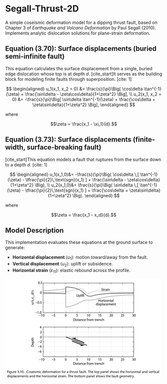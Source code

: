 # Segall-Thrust-2D

A simple coseismic deformation model for a dipping thrust fault, based on Chapter 3 of *Earthquake and Volcano Deformation* by Paul Segall (2010). Implements analytic dislocation solutions for plane-strain deformation.

## Equation (3.70): Surface displacements (buried semi-infinite fault)

This equation calculates the surface displacement from a single, buried edge dislocation whose top is at depth *d*. [cite_start]It serves as the building block for modeling finite faults through superposition. [cite: 1]

$$
\begin{aligned}
u_1(x_1, x_2 = 0) &= \frac{s}{\pi}\Big[ \cos\delta \tan^{-1}(\zeta) + \frac{\sin\delta - \zeta\cos\delta}{1+\zeta^2} \Big], \\
u_2(x_1, x_2 = 0) &= -\frac{s}{\pi}\Big[ \sin\delta \tan^{-1}(\zeta) + \frac{\cos\delta + \zeta\sin\delta}{1+\zeta^2} \Big],
\end{aligned}
$$

where

$$\zeta = \frac{x_1 - \xi_1}{d}.$$

## Equation (3.73): Surface displacements (finite-width, surface-breaking fault)

[cite_start]This equation models a fault that ruptures from the surface down to a depth *d*. [cite: 1]

$$
\begin{aligned}
u_1(x_1,0)&= -\frac{s}{\pi}\Big( \cos\delta \,[ \tan^{-1}(\zeta) - \tfrac{\pi}{2}\,\text{sgn}(x_1) ] + \frac{\sin\delta - \zeta\cos\delta}{1+\zeta^2} \Big), \\
u_2(x_1,0)&= \frac{s}{\pi}\Big( \sin\delta \,[ \tan^{-1}(\zeta) - \tfrac{\pi}{2}\,\text{sgn}(x_1) ] + \frac{\cos\delta + \zeta\sin\delta}{1+\zeta^2} \Big).
\end{aligned}
$$

where

$$\zeta = \frac{x_1 - x_d}{d}.$$

## Model Description

This implementation evaluates these equations at the ground surface to generate:
- **Horizontal displacement** ($u_1$): motion toward/away from the fault. 
- **Vertical displacement** ($u_2$): uplift or subsidence. 
- **Horizontal strain** ($\varepsilon_{11}$): elastic rebound across the profile.


<img src="https://github.com/braydennoh/Segall-Thrust-2D/blob/main/3.10.png" alt="Figure 3.10: Coseismic deformation for a 20° dipping thrust fault" width="500"/>
